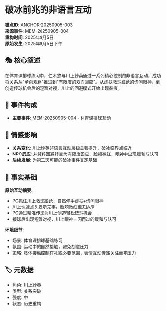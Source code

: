 # 破冰前兆的非语言互动

**锚点ID**: ANCHOR-20250905-003  
**来源事件**: MEM-20250905-004  
**重构时间**: 2025年9月5日  
**原始发生**: 2025年9月5日下午

## 🎭 核心叙述
在体育课排球练习中，仁木悠与川上紗英通过一系列精心控制的非语言互动，成功将关系从"单向观察"推进到"有限度的双向回应"。从虚扶救球踉跄的询问眼神，到创造传球机会后的短暂对视，川上的回避模式开始出现裂痕。

## 🔗 事件构成
- **主要事件**: MEM-20250905-004 - 体育课排球互动

## 💫 情感影响
- **关系变化**: 川上紗英非语言互动层级显著提升，破冰临界点临近
- **NPC反应**: 从纯粹回避转变为有限度回应，脸颊微红，眼神中出现缓和与认可
- **后续发展**: 为第二天可能的破冰事件奠定基础

## 📝 事实基础
**原始互动摘要**:
- PC抓住川上救球踉跄，自然伸手虚扶+询问眼神
- 川上快速点头表示无事，脸颊微红但无排斥
- PC通过精准传球为川上创造轻松垫球机会
- 接球后出现短暂对视，川上眼神一闪而过的缓和与认可

**环境细节**:
- 场景: 体育课排球基础练习
- 氛围: 运动中的自然接触，避免刻意压力
- 策略: 肢体接触控制在礼貌必要范围，表情互动传递关注而非压力

## 🏷️ 元数据
- 角色: 川上紗英
- 类型: 关系突破
- 强度: 中
- 状态: 历史重构